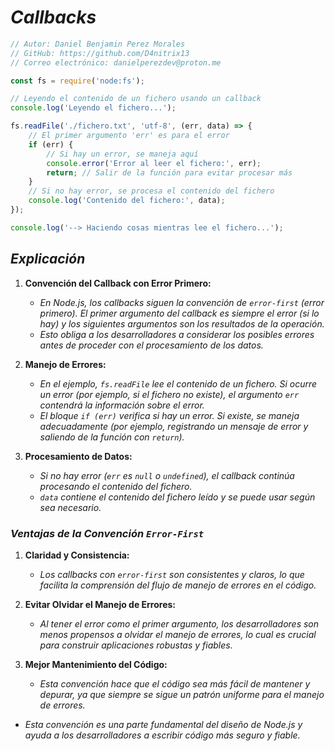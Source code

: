 <!-- Autor: Daniel Benjamin Perez Morales -->
<!-- GitHub: https://github.com/D4nitrix13 -->
<!-- GitLab: https://gitlab.com/D4nitrix13 -->
<!-- Correo electrónico: danielperezdev@proton.me -->

# ***Callbacks***

```javascript
// Autor: Daniel Benjamin Perez Morales
// GitHub: https://github.com/D4nitrix13
// Correo electrónico: danielperezdev@proton.me

const fs = require('node:fs');

// Leyendo el contenido de un fichero usando un callback
console.log('Leyendo el fichero...');

fs.readFile('./fichero.txt', 'utf-8', (err, data) => {
    // El primer argumento 'err' es para el error
    if (err) {
        // Si hay un error, se maneja aquí
        console.error('Error al leer el fichero:', err);
        return; // Salir de la función para evitar procesar más
    }
    // Si no hay error, se procesa el contenido del fichero
    console.log('Contenido del fichero:', data);
});

console.log('--> Haciendo cosas mientras lee el fichero...');
```

## ***Explicación***

1. **Convención del Callback con Error Primero:**
    - *En Node.js, los callbacks siguen la convención de `error-first` (error primero). El primer argumento del callback es siempre el error (si lo hay) y los siguientes argumentos son los resultados de la operación.*
    - *Esto obliga a los desarrolladores a considerar los posibles errores antes de proceder con el procesamiento de los datos.*

2. **Manejo de Errores:**
    - *En el ejemplo, `fs.readFile` lee el contenido de un fichero. Si ocurre un error (por ejemplo, si el fichero no existe), el argumento `err` contendrá la información sobre el error.*
    - *El bloque `if (err)` verifica si hay un error. Si existe, se maneja adecuadamente (por ejemplo, registrando un mensaje de error y saliendo de la función con `return`).*

3. **Procesamiento de Datos:**
    - *Si no hay error (`err` es `null` o `undefined`), el callback continúa procesando el contenido del fichero.*
    - *`data` contiene el contenido del fichero leído y se puede usar según sea necesario.*

### ***Ventajas de la Convención `Error-First`***

1. **Claridad y Consistencia:**
    - *Los callbacks con `error-first` son consistentes y claros, lo que facilita la comprensión del flujo de manejo de errores en el código.*

2. **Evitar Olvidar el Manejo de Errores:**
    - *Al tener el error como el primer argumento, los desarrolladores son menos propensos a olvidar el manejo de errores, lo cual es crucial para construir aplicaciones robustas y fiables.*

3. **Mejor Mantenimiento del Código:**
    - *Esta convención hace que el código sea más fácil de mantener y depurar, ya que siempre se sigue un patrón uniforme para el manejo de errores.*

- *Esta convención es una parte fundamental del diseño de Node.js y ayuda a los desarrolladores a escribir código más seguro y fiable.*
